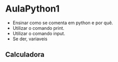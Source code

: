 # AulaPython1
- Ensinar como se comenta em python e por quê.
- Utilizar o comando print.
- Utilizar o comando input.
- Se der, variaveis
## Calculadora
